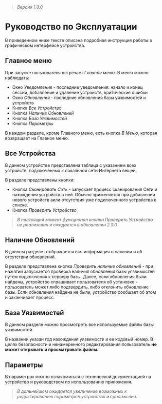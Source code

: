 > *Версия 1.0.0*

# Руководство по Эксплуатации

В приведенном ниже тексте описана подробная инструкция работы в графическом интерфейсе устройства.

## Главное меню

При запуске пользователя встречает *Главное меню.* В меню можно наблюдать:
- Окно *Уведомления* - последние уведомления: начало и конец сессий, добавление и удаление устройств, критические ошибки
- Окно *Обновления* - последние обновления базы уязвимостей и устройств
- Кнопка *Все Устройства*
- Кнопка *Наличие Обновлений*
- Кнопка *База Уязвимостей*
- Кнопка *Параметры*

В каждом разделе, кроме Главного меню, есть кнопка *В Меню*, которая возвращает на Главное меню.

## Все Устройства

В данном устройстве представлена таблица с указанием всех устройств, подключенных к локальной сети Интернета вещей.

В разделе представлены кнопки:
- Кнопка *Сканировать Сеть* - запускает процесс сканирования Сети и нахождения устройств в ней. Обычно применяется при добавлении нового устройств аили отсутствия уже подключенного устройства в списке.
- Кнопка *Проверить Устройство*
> *В настоящий момент функционал кнопки Проверить Устройство не реализован и ожидается в обновлении 2.0.0*

## Наличие Обновлений

В данном разделе отображается вся информация о наличии и об отсутствии обновлений. 

В разделе представлена кнопка *Проверить наличие обновлений* - при нажатии запускается проверка наличия обновления базы уязвимостей путем подключения к серверу базы.
Далее, если обновления были найдены, устройство спрашивает пользователя об установке - пользователь может либо подтвердить, либо отклонить обновление базы. Если обновления найдена не были, устройство сообщает об этом и заканчивает процесс.

## База Уязвимостей

В данном разделе можно просмотреть все используемые файлы базы уязвимостей. 

В названии указан год нахождения уязвимости и ее кодовый номер. В целях безопасности и ненамеренного редактирования пользователь **не может открывать и просматривать файлы.**

## Параметры

В параметрах можно ознакомиться с технической документацией на устройство и руководством по использованию приложения. 

> *В дальнейшем ожидается увеличение возможных к редактированию параметров устройства и приложения.*
